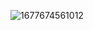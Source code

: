 
![1677674561012](https://user-images.githubusercontent.com/45998744/224391966-a6afdd48-5271-48b7-9d3c-67ed65e906df.jpeg)
